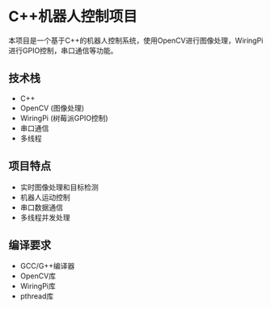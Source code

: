 <!-- Use this file to provide workspace-specific custom instructions to Copilot. For more details, visit https://code.visualstudio.com/docs/copilot/copilot-customization#_use-a-githubcopilotinstructionsmd-file -->

# C++机器人控制项目

本项目是一个基于C++的机器人控制系统，使用OpenCV进行图像处理，WiringPi进行GPIO控制，串口通信等功能。

## 技术栈
- C++
- OpenCV (图像处理)
- WiringPi (树莓派GPIO控制)
- 串口通信
- 多线程

## 项目特点
- 实时图像处理和目标检测
- 机器人运动控制
- 串口数据通信
- 多线程并发处理

## 编译要求
- GCC/G++编译器
- OpenCV库
- WiringPi库
- pthread库

